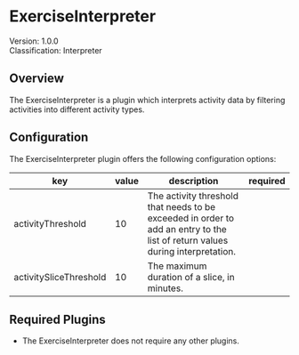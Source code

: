 # ExerciseInterpreter
Version: 1.0.0  
Classification: Interpreter

Overview
-----
The ExerciseInterpreter is a plugin which interprets activity data by filtering activities into different activity types.

Configuration
-----
The ExerciseInterpreter plugin offers the following configuration options:

| key  | value | description | required |
| ------------- | ------------- |  ------------- | ------------- |
| activityThreshold | 10 | The activity threshold that needs to be exceeded in order to add an entry to the list of return values during interpretation. | 
| activitySliceThreshold | 10 | The maximum duration of a slice, in minutes. |

Required Plugins
-----
 - The ExerciseInterpreter does not require any other plugins.